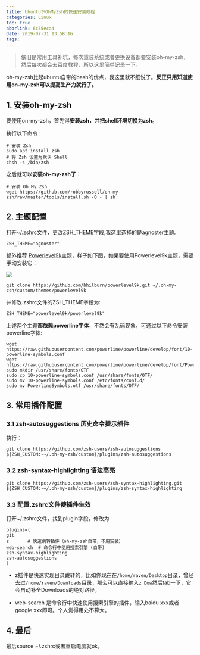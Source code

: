 ```yaml
---
title: Ubuntu下OhMyZsh的快速安装教程
categories: Linux
toc: true
abbrlink: 6c55eca4
date: 2019-07-31 13:58:16
tags:
---
```


> 依旧是常用工具补坑，每次重装系统或者更换设备都要安装oh-my-zsh，然后每次都会去百度教程，所以这里简单记录一下。
>

oh-my-zsh比起ubuntu自带的bash的优点，我这里就不细说了。**反正只用知道使用on-my-zsh可以提高生产力就行了。**

<!-- more -->
## 1. 安装oh-my-zsh

要使用on-my-zsh，首先得**安装zsh，并把shell环境切换为zsh**。

执行以下命令：

```shell
# 安装 Zsh
sudo apt install zsh
# 将 Zsh 设置为默认 Shell
chsh -s /bin/zsh
```

之后就可以**安装oh-my-zsh了**：

```shell
# 安装 Oh My Zsh
wget https://github.com/robbyrussell/oh-my-zsh/raw/master/tools/install.sh -O - | sh
```

## 2. 主题配置

打开~/.zshrc文件，更改ZSH_THEME字段,我这里选择的是agnoster主题。

```shell
ZSH_THEME="agnoster"
```

额外推荐 [Powerlevel9k](https://github.com/bhilburn/powerlevel9k)主题，样子如下图，如果要使用Powerlevel9k主题，需要手动安装它：

![](https://ae01.alicdn.com/kf/Hefe68429ca144cf6ba8031488499a0adJ.png)

```shell
git clone https://github.com/bhilburn/powerlevel9k.git ~/.oh-my-zsh/custom/themes/powerlevel9k
```

并修改.zshrc文件的ZSH_THEME字段为:

```shell
ZSH_THEME="powerlevel9k/powerlevel9k"
```

上述两个主题**都依赖powerline字体**，不然会有乱码现象，可通过以下命令安装powerline字体:

```shell
wget https://raw.githubusercontent.com/powerline/powerline/develop/font/10-powerline-symbols.conf
wget https://raw.githubusercontent.com/powerline/powerline/develop/font/PowerlineSymbols.otf
sudo mkdir /usr/share/fonts/OTF
sudo cp 10-powerline-symbols.conf /usr/share/fonts/OTF/
sudo mv 10-powerline-symbols.conf /etc/fonts/conf.d/
sudo mv PowerlineSymbols.otf /usr/share/fonts/OTF/
```

## 3.  常用插件配置

### 3.1 zsh-autosuggestions 历史命令提示插件

执行：
```shell
git clone https://github.com/zsh-users/zsh-autosuggestions ${ZSH_CUSTOM:-~/.oh-my-zsh/custom}/plugins/zsh-autosuggestions
```


### 3.2 zsh-syntax-highlighting 语法高亮

```shell
git clone https://github.com/zsh-users/zsh-syntax-highlighting.git ${ZSH_CUSTOM:-~/.oh-my-zsh/custom}/plugins/zsh-syntax-highlighting
```

### 3.3 配置.zshrc文件使插件生效

打开~/.zshrc文件，找到plugin字段，修改为

```shell
plugins=( 
git  	
z 		# 快速跳转插件（oh-my-zsh自带，不用安装）
web-search 	# 命令行中使用搜索引擎 (自带)
zsh-syntax-highlighting 
zsh-autosuggestions 
) 
```

- z插件是快速实现目录跳转的，比如你现在在`/home/raven/Desktop`目录，曾经去过`/home/raven/Downloads`目录，那么可以直接输入`z Dow`然后tab一下，它会自动补全Downloads的绝对路径。

- web-search 是命令行中快速使用搜索引擎的插件，输入baidu xxx或者google xxx即可。个人觉得用处不算大。

## 4. 最后

最后source ~/.zshrc或者重启电脑就ok。
